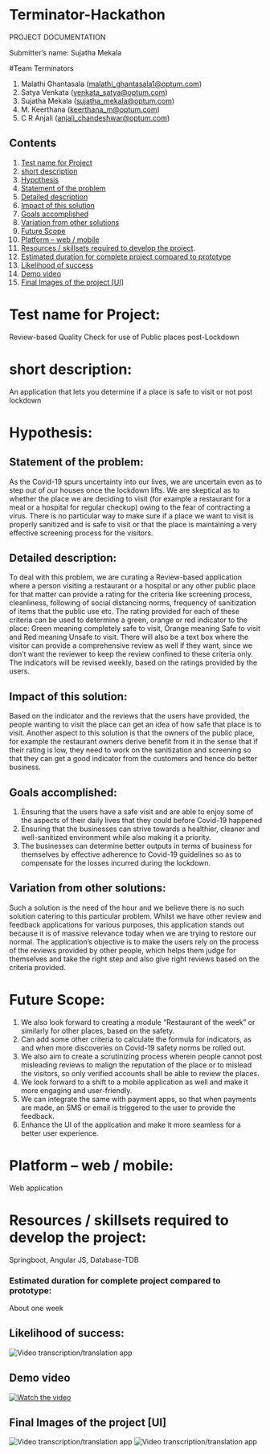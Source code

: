 # Terminator-Hackathon

PROJECT DOCUMENTATION

Submitter’s name:  Sujatha Mekala

#Team Terminators
1.	Malathi Ghantasala (malathi_ghantasala1@optum.com)
2.	Satya Venkata (venkata_satya@optum.com)
3.	Sujatha Mekala (sujatha_mekala@optum.com)
4.	M. Keerthana (keerthana_m@optum.com)
5.	C R Anjali (anjali_chandeshwar@optum.com)

## Contents

1. [Test name for Project](#testname)
1. [short description](#hort-description)
1. [Hypothesis](#Hypothesis)
1. [Statement of the problem](#statement-of-problem)
1. [Detailed description](#detaileddescription)
1. [Impact of this solution](#impactofsolution)
1. [Goals accomplished](#goals-accomplished)
1. [Variation from other solutions](#variation-from-other-solutions)
1. [Future Scope](#futurescope)
1. [Platform – web / mobile](#platform-–-web-/-mobile)
1. [Resources / skillsets required to develop the project](#resources-/-skillsets-required-to-develop-the-project:).
1. [Estimated duration for complete project compared to prototype](#eta)
1. [Likelihood of success](#Likelihoodofprocess)
1.  [Demo video](#Demovideo)
1.  [Final Images of the project [UI]](#UIimage)
 
# Test name for Project: 
Review-based Quality Check for use of Public places post-Lockdown

# short description: 
An application that lets you determine if a place is safe to visit or not post lockdown

# Hypothesis:

## Statement of the problem:

As the Covid-19 spurs uncertainty into our lives, we are uncertain even as to step out of our houses once the lockdown lifts. We are skeptical as to whether the place we are deciding to visit (for example a restaurant for a meal or a hospital for regular checkup) owing to the fear of contracting a virus. There is no particular way to make sure if a place we want to visit is properly sanitized and is safe to visit or that the place is maintaining a very effective screening process for the visitors.

## Detailed description:
To deal with this problem, we are curating a Review-based application where a person visiting a restaurant or a hospital or any other public place for that matter can provide a rating for the criteria like screening process, cleanliness, following of social distancing norms, frequency of sanitization of items that the public use etc. The rating provided for each of these criteria can be used to determine a green, orange or red indicator to the place: Green meaning completely safe to visit, Orange meaning Safe to visit and Red meaning Unsafe to visit. There will also be a text box where the visitor can provide a comprehensive review as well if they want, since we don’t want the reviewer to keep the review confined to these criteria only. The indicators will be revised weekly, based on the ratings provided by the users.

## Impact of this solution:
Based on the indicator and the reviews that the users have provided, the people wanting to visit the place can get an idea of how safe that place is to visit. Another aspect to this solution is that the owners of the public place, for example the restaurant owners derive benefit from it in the sense that if their rating is low, they need to work on the sanitization and screening so that they can get a good indicator from the customers and hence do better business. 

## Goals accomplished:
1.	Ensuring that the users have a safe visit and are able to enjoy some of the aspects of their daily lives that they could before Covid-19 happened 
2.	Ensuring that the businesses can strive towards a healthier, cleaner and well-sanitized environment while also making it a priority.
3.	The businesses can determine better outputs in terms of business for themselves by effective adherence to Covid-19 guidelines so as to compensate for the losses incurred during the lockdown.

## Variation from other solutions:
Such a solution is the need of the hour and we believe there is no such solution catering to this particular problem. Whilst we have other review and feedback applications for various purposes, this application stands out because it is of massive relevance today when we are trying to restore our normal. The application’s objective is to make the users rely on the process of the reviews provided by other people, which helps them judge for themselves and take the right step and also give right reviews based on the criteria provided.

# Future Scope:
1.	We also look forward to creating a module “Restaurant of the week” or similarly for other places, based on the safety. 
2.	Can add some other criteria to calculate the formula for indicators, as and when more discoveries on Covid-19 safety norms be rolled out. 
3.	We also aim to create a scrutinizing process wherein people cannot post misleading reviews to malign the reputation of the place or to mislead the visitors, so only verified accounts shall be able to review the places.
4.	We look forward to a shift to a mobile application as well and make it more engaging and user-friendly.
5.	We can integrate the same with payment apps, so that when payments are made, an SMS or email is triggered to the user to provide the feedback.
6.	Enhance the UI of the application and make it more seamless for a better user experience.

# Platform – web / mobile:
Web application

# Resources / skillsets required to develop the project:
Springboot, Angular JS, Database-TDB

### Estimated duration for complete project compared to prototype: 
About one week

## Likelihood of success: 

![Video transcription/translation app](https://github.com/msujatha-terminators/Terminator-Hackathon/blob/master/COVID19QualityCheck/src/main/resources/static/img/piechart.PNG)


## Demo video

[![Watch the video](https://github.com/msujatha-terminators/Terminator-Hackathon/blob/master/COVID19QualityCheck/src/main/resources/static/img/play.png)](https://github.com/msujatha-terminators/Terminator-Hackathon/blob/master/COVID19QualityCheck/src/main/resources/static/img/Quality-Check_PPT.mp4)

## Final Images of the project [UI] 

![Video transcription/translation app](https://github.com/msujatha-terminators/Terminator-Hackathon/blob/master/COVID19QualityCheck/src/main/resources/static/img/first.png)
![Video transcription/translation app](https://github.com/msujatha-terminators/Terminator-Hackathon/blob/master/COVID19QualityCheck/src/main/resources/static/img/second.png)

